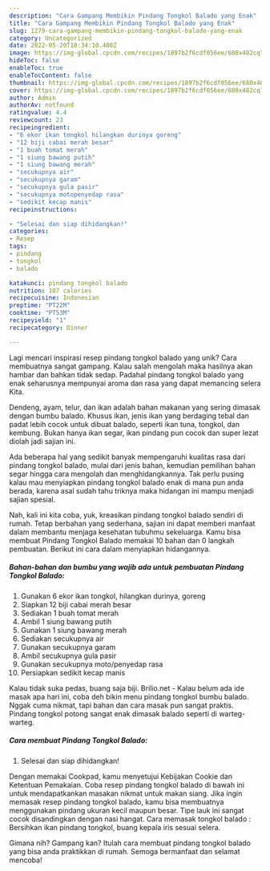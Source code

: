 ```yaml
---
description: "Cara Gampang Membikin Pindang Tongkol Balado yang Enak"
title: "Cara Gampang Membikin Pindang Tongkol Balado yang Enak"
slug: 1279-cara-gampang-membikin-pindang-tongkol-balado-yang-enak
category: Uncategorized
date: 2022-05-20T10:34:10.400Z
image: https://img-global.cpcdn.com/recipes/1897b2f6cdf056ee/680x482cq70/pindang-tongkol-balado-foto-resep-utama.jpg
hideToc: false
enableToc: true
enableTocContent: false
thumbnail: https://img-global.cpcdn.com/recipes/1897b2f6cdf056ee/680x482cq70/pindang-tongkol-balado-foto-resep-utama.jpg
cover: https://img-global.cpcdn.com/recipes/1897b2f6cdf056ee/680x482cq70/pindang-tongkol-balado-foto-resep-utama.jpg
author: Admin
authorAv: notfound
ratingvalue: 4.4
reviewcount: 23
recipeingredient:
- "6 ekor ikan tongkol hilangkan durinya goreng"
- "12 biji cabai merah besar"
- "1 buah tomat merah"
- "1 siung bawang putih"
- "1 siung bawang merah"
- "secukupnya air"
- "secukupnya garam"
- "secukupnya gula pasir"
- "secukupnya motopenyedap rasa"
- "sedikit kecap manis"
recipeinstructions:

- "Selesai dan siap dihidangkan!"
categories:
- Resep
tags:
- pindang
- tongkol
- balado

katakunci: pindang tongkol balado 
nutrition: 107 calories
recipecuisine: Indonesian
preptime: "PT22M"
cooktime: "PT53M"
recipeyield: "1"
recipecategory: Dinner

---
```





Lagi mencari inspirasi resep pindang tongkol balado yang unik? Cara membuatnya sangat gampang. Kalau salah mengolah maka hasilnya akan hambar dan bahkan tidak sedap. Padahal pindang tongkol balado yang enak seharusnya mempunyai aroma dan rasa yang dapat memancing selera Kita.





Dendeng, ayam, telur, dan ikan adalah bahan makanan yang sering dimasak dengan bumbu balado. Khusus ikan, jenis ikan yang berdaging tebal dan padat lebih cocok untuk dibuat balado, seperti ikan tuna, tongkol, dan kembung. Bukan hanya ikan segar, ikan pindang pun cocok dan super lezat diolah jadi sajian ini.

Ada beberapa hal yang sedikit banyak mempengaruhi kualitas rasa dari pindang tongkol balado, mulai dari jenis bahan, kemudian pemilihan bahan segar hingga cara mengolah dan menghidangkannya. Tak perlu pusing kalau mau menyiapkan pindang tongkol balado enak di mana pun anda berada, karena asal sudah tahu triknya maka hidangan ini mampu menjadi sajian spesial.






Nah, kali ini kita coba, yuk, kreasikan pindang tongkol balado sendiri di rumah. Tetap berbahan yang sederhana, sajian ini dapat memberi manfaat dalam membantu menjaga kesehatan tubuhmu sekeluarga. Kamu bisa membuat Pindang Tongkol Balado memakai 10 bahan dan 0 langkah pembuatan. Berikut ini cara dalam menyiapkan hidangannya.

<!--inarticleads1-->

##### Bahan-bahan dan bumbu yang wajib ada untuk pembuatan Pindang Tongkol Balado:

1. Gunakan 6 ekor ikan tongkol, hilangkan durinya, goreng
1. Siapkan 12 biji cabai merah besar
1. Sediakan 1 buah tomat merah
1. Ambil 1 siung bawang putih
1. Gunakan 1 siung bawang merah
1. Sediakan secukupnya air
1. Gunakan secukupnya garam
1. Ambil secukupnya gula pasir
1. Gunakan secukupnya moto/penyedap rasa
1. Persiapkan sedikit kecap manis


Kalau tidak suka pedas, buang saja biji. Brilio.net - Kalau belum ada ide masak apa hari ini, coba deh bikin menu pindang tongkol bumbu balado. Nggak cuma nikmat, tapi bahan dan cara masak pun sangat praktis. Pindang tongkol potong sangat enak dimasak balado seperti di warteg-warteg. 

<!--inarticleads2-->

##### Cara membuat Pindang Tongkol Balado:


1. Selesai dan siap dihidangkan!

Dengan memakai Cookpad, kamu menyetujui Kebijakan Cookie dan Ketentuan Pemakaian. Coba resep pindang tongkol balado di bawah ini untuk mendapatkankan masakan nikmat untuk makan siang. Jika ingin memasak resep pindang tongkol balado, kamu bisa membuatnya menggunakan pindang ukuran kecil maupun besar. Tipe lauk ini sangat cocok disandingkan dengan nasi hangat. Cara memasak tongkol balado : Bersihkan ikan pindang tongkol, buang kepala iris sesuai selera. 

Gimana nih? Gampang kan? Itulah cara membuat pindang tongkol balado yang bisa anda praktikkan di rumah. Semoga bermanfaat dan selamat mencoba!
